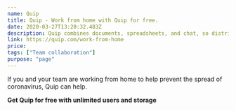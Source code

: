 ```yaml
---
name: Quip
title: Quip - Work from home with Quip for free.
date: 2020-03-27T13:20:32.483Z
description: Quip combines documents, spreadsheets, and chat, so distributed teams can work together effectively. Even if you aren’t in the same place, you can stay on the same page. Learn how Quip can help you work from home in this helpful video.
link: https://quip.com/work-from-home
price: 
tags: ["Team collaboration"]
purpose: "page"
---
```

If you and your team are working from home to help prevent the spread of coronavirus, Quip can help.

**Get Quip for free with unlimited users and storage**
  